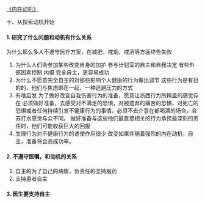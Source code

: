 [《内在动机》](https://book.douban.com/subject/35182454/)

十、从探索动机开始

#### 1. 研究了什么问题和动机有什么关系

为什么那么多人不遵守医疗方案，在减肥，戒烟，戒酒等方面终告失败
1. 为什么人们会参加某些改变自身的加护
参与计划室的自主和自我决定
有些外部因素控制
内摄
完全自主，更容易成功
2. 为什么不愿意完全自主的对那些影响个人健康的行为做出调节
这些行为是有目的的，他们与焦虑绑在一起，一种逃避压力的方式
3. 有啥启发
为了做好改变自我伤害行为的准备，愿意让浙西行为所掩盖的感觉存在
必须做好准备，去感受对不满足的恐惧，对被遗弃的痛苦的恐惧，对死亡的恐惧或者任何持续引发不健康行为的事情。必须不去介意在都喝酒的场合，合苏打水感觉与众不同。
做好准备与这些他们最直接相关的行为承担最深刻的责任时，他们可能收获巨大的回报
4. 生理行为对不健康行为的诱使作用很少
改变如果伴随着强烈的内在动机，自主，准备将会高成功率。

#### 2. 不遵守医嘱，和动机的关系

1. 自主的为了自己的病情，负责任的坚持服药 
2. 支持患者自主

#### 3. 医生要支持自主
